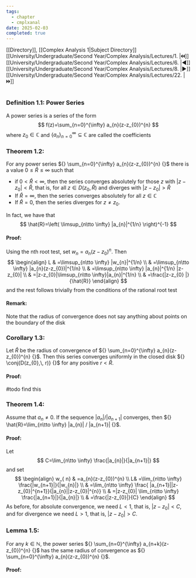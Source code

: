 ```yaml
---
tags:
  - chapter
  - cmplxanal
date: 2025-02-03
completed: true
---
```

[[Directory]], [[Complex Analysis 1|Subject Directory]]
[[University/Undergraduate/Second Year/Complex Analysis/Lectures/1. |🞀🞀]] [[University/Undergraduate/Second Year/Complex Analysis/Lectures/6. |◀]] [[University/Undergraduate/Second Year/Complex Analysis/Lectures/8. |▶]] [[University/Undergraduate/Second Year/Complex Analysis/Lectures/22. |🞂🞂]]
# 
## 
### Definition 1.1: Power Series
A power series is a series of the form
$$
f(z)=\sum_{n=0}^{\infty} a_{n}(z-z_{0})^{n}
$$
where ${} z_{0} \in \mathbb{C} {}$ and ${} \{ a_{n} \}_{n=0}^{\infty} \subseteq \mathbb{C} {}$ are called the coefficients
### Theorem 1.2: 
For any power series ${} \sum_{n=0}^{\infty} a_{n}(z-z_{0})^{n} {}$ there is a value ${} 0\leq \hat{R}\leq \infty  {}$ such that
- if ${} 0<\hat{R}<\infty  {}$, then the series converges absolutely for those $z$ with ${} |z-z_{0}|<\hat{R} {}$, that is, for all ${} z \in D(z_{0},\, \hat{R}) {}$ and diverges with ${} |z-z_{0}|>\hat{R} {}$
- If ${} \hat{R}=\infty  {}$, then the series converges absolutely for all ${} z \in \mathbb{C} {}$
- If ${} \hat{R}=0 {}$, then the series diverges for $z\neq z_{0}$.

In fact, we have that
$$
\hat{R}=\left( \limsup_{n\tto \infty}  |a_{n}|^{1/n} \right)^{-1}
$$
#### Proof:
Using the nth root test, set ${} w_{n}=a_{n}(z-z_{0})^{n} {}$. Then 
$$
\begin{align}
L & =\limsup_{n\tto \infty} |w_{n}|^{1/n} \\
 & =\limsup_{n\tto \infty} |a_{n}(z-z_{0})|^{1/n} \\
 & =\limsup_{n\tto \infty} |a_{n}|^{1/n} |z-z_{0}| \\
 & =|z-z_{0}|\limsup_{n\tto \infty}|a_{n}|^{1/n} \\ 
 & =\frac{|z-z_{0} |}{\hat{R}} 
\end{align}
$$
and the rest follows trivially from the conditions of the rational root test
#### Remark:
Note that the radius of convergence does not say anything about points on the boundary of the disk
### Corollary 1.3:
Let ${} \hat{R} {}$ be the radius of convergence of ${} \sum_{n=0}^{\infty} a_{n}(z-z_{0})^{n} {}$. Then this series converges uniformly in the closed disk ${} \conj{D(z_{0},\, r)} {}$ for any positive ${} r<\hat{R} {}$.
#### Proof:
#todo find this
### Theorem 1.4:
Assume that ${} a_{n}\neq 0 {}$. If the sequence ${} |a_{n}| / |a_{n+1}| {}$ converges, then ${} \hat{R}=\lim_{n\tto \infty} |a_{n}| / |a_{n+1}| {}$. 
#### Proof:
Let 
$$
C=\lim_{n\tto \infty} \frac{|a_{n}|}{|a_{n+1}|} 
$$
and set
$$
\begin{align}
 w_{ n} & =a_{n}(z-z_{0})^{n}  \\
 L&  =\lim_{n\tto \infty} \frac{|w_{n+1}|}{|w_{n}|}  \\
 & =\lim_{n\tto \infty}  \frac{ |a_{n+1}||z-z_{0}|^{n+1}}{|a_{n}||z-z_{0}|^{n}}  \\
 & =|z-z_{0}| \lim_{n\tto \infty} \frac{|a_{n+1}|}{|a_{n}|} \\
 & =\frac{|z-z_{0}|}{C} 
 \end{align}
$$
As before, for absolute convergence, we need ${} L<1 {}$, that is, ${} |z-z_{0}|<C {}$, and for divergence we need $L>1 {}$, that is, ${} |z-z_{0}|>C {}$.
### Lemma 1.5:
For any ${} k \in \mathbb{N} {}$, the power series ${} \sum_{n=0}^{\infty} a_{n+k}(z-z_{0})^{n} {}$ has the same radius of convergence as ${} \sum_{n=0}^{\infty} a_{n}(z-z_{0})^{n} {}$. 
#### Proof:
